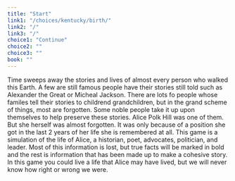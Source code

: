 ```yaml
---
title: "Start"
link1: "/choices/kentucky/birth/"
link2: "/"
link3: "/"
choice1: "Continue"
choice2: ""
choice3: ""
book: ""
---
```

Time sweeps away the stories and lives of almost every person who walked this Earth. A few are still famous people have their stories still told such as Alexander the Great or Micheal Jackson. There are lots fo people whose familes tell their stories to childrend grandchildren, but in the grand scheme of things, most are forgotten. Some noble people take it up upon themselves to help preserve these stories. Alice Polk Hill was one of them. But she herself was almost forgotten. It was only because of a position she got in the last 2 years of her life she is remembered at all. 
This game is a simulation of the life of Alice, a historian, poet, advocates, politician, and leader. Most of this information is lost, but true facts will be marked in <span class="bold">bold</span> and the rest is information that has been made up to make a cohesive story. In this game you could live a life that Alice may have lived, but we will never know how right or wrong we were.
